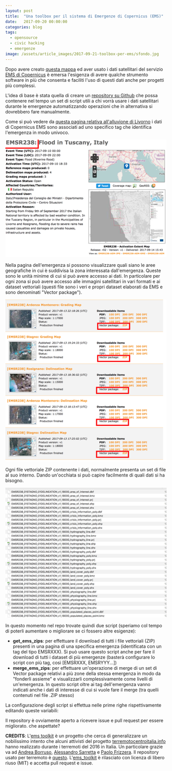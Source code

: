 ```yaml
---
layout: post
title:  "Una toolbox per il sistema di Emergenze di Copernicus (EMS)"
date:   2017-09-20 00:00:00
categories: blog
tags:
  - opensource
  - civic hacking
  - emergenze
image: /assets/article_images/2017-09-21-toolbox-per-ems/sfondo.jpg
---
```


Dopo avere creato [questa mappa](https://iltempe.github.io/blog/2017/09/14/alluvione-di-livorno.html) ed aver usato i dati satellitari del servizio [EMS di Copernicus](http://emergency.copernicus.eu/mapping/) è emersa l'esigenza di avere qualche strumento software in più che consenta e faciliti l'uso di questi dati anche per progetti più complessi.

L'idea di base è stata quella di creare un [repository su Github](https://github.com/emergenzeHack/ems_toolkit) che possa contenere nel tempo un set di script utili a chi vorrà usare i dati satellitari durante le emergenze automatizzando operazioni che in alternativa si dovrebbero fare manualmente.

Come si può vedere da [questa pagina relativa all'alluvione di Livorno](http://emergency.copernicus.eu/mapping/list-of-components/EMSR238) i dati di Copernicus EMS sono associati ad uno specifico tag che identifica l'emergenza in modo univoco.

![il tag dell'emergenza](/assets/article_images/2017-09-21-toolbox-per-ems/1.png)

Nella pagina dell'emergenza si possono visualizzare quali siano le aree geografiche in cui è suddivisa la zona interessata dall'emergenza. Queste sono le unità minime di cui si può avere accesso ai dati. In particolare per ogni zona si può avere accesso alle immagini satellitari in vari formati e ai dataset vettoriali (questi file sono i veri e propri dataset elaborati da EMS e sono denominati "Vector package").

![i vector package di un'emergenza](/assets/article_images/2017-09-21-toolbox-per-ems/2.png)

Ogni file vettoriale ZIP contenente i dati, normalmente presenta un set di file al suo interno. Dando un'occhiata si può capire facilmente di quali dati si ha bisogno.

![il tag dell'emergenza](/assets/article_images/2017-09-21-toolbox-per-ems/4.png)

In questo momento nel repo trovate quindi due script (speriamo col tempo di poterli aumentare o migliorare se ci fossero altre esigenze):
- **get_ems_zips**: per effettuare il download di tutti i file vettoriali (ZIP) presenti in una pagina di una specifica emergenza (identificata con un tag del tipo EMSRXXX). Si può usare questo script anche per fare il download di tutti i dataset di più emergenze (basterà configurare lo script con più tag, così [EMSRXXX, EMSRYYY...])
- **merge_ems_zips**: per effettuare un'operazione di merge di un set di Vector package relativi a più zone della stessa emergenza in modo da "fonderli assieme" e visualizzarli complessivamente come livelli di un'emergenza. In questo script oltre ai tag dell'emergenza vanno indicati anche i dati di interesse di cui si vuole fare il merge (tra quelli contenuti nel file .ZIP stesso)

La configurazione degli script si effettua nelle prime righe rispettivamente editando queste variabili:

<script src="https://gist.github.com/iltempe/cf0972c32876736a887180096c2eda93.js"></script>

Il repository è ovviamente aperto a ricevere issue e pull request per essere migliorato. che aspettate?

**CREDITS**: L'[ems toolkit](https://github.com/emergenzeHack/ems_toolkit) è un progetto che cerca di generalizzare un nobilissimo intento che alcuni attivisti del progetto [terremotocentroitalia.info](http://www.terremotocentroitalia.info) hanno realizzato durante i terremoti del 2016 in Italia. Un particolare grazie va ad [Andrea Borruso](https://github.com/aborruso), [Alessandro Sarretta](https://github.com/alesarrett) e [Paolo Frizzera](https://github.com/geofrizz). Il repository usato per terremoto è [questo](https://github.com/emergenzeHack/terremotocentro_geodata/tree/gh-pages/CopernicusEMS). L'[ems_toolkit](https://github.com/emergenzeHack/ems_toolkit) è rilasciato con licenza di libero riuso (MIT) e accetta pull request e issue.

